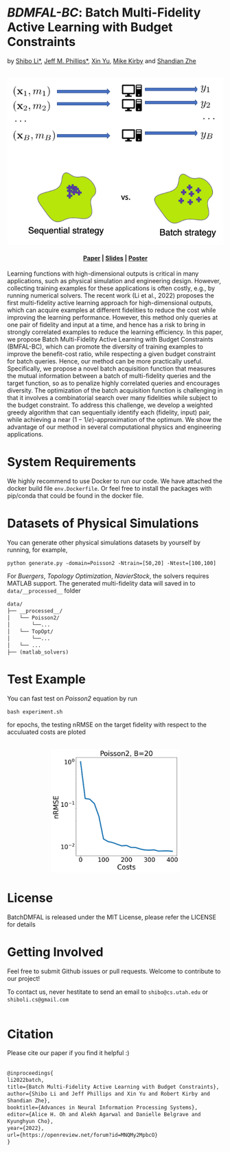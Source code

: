 # *BDMFAL-BC*: Batch Multi-Fidelity Active Learning with Budget Constraints

by [Shibo Li*](https://imshibo.com), [Jeff M. Phillips*](https://www.cs.utah.edu/~jeffp/), [Xin Yu](https://yuxwind.github.io/), [Mike Kirby](https://www.cs.utah.edu/~kirby/) and [Shandian Zhe](https://www.cs.utah.edu/~zhe/)

<p align="center">
    <br>
    <img src="images/bdmfal_illustrate.png" width="600" />
    <br>
<p>

<h4 align="center">
    <p>
        <a href="https://openreview.net/forum?id=MNQMy2MpbcO">Paper</a> |
        <a href="https://github.com/shib0li/BDMFAL-BC/blob/main/images/slides.pdf">Slides</a> |
        <a href="https://github.com/shib0li/BDMFAL-BC/blob/main/images/poster.pdf">Poster</a> 
    <p>
</h4>


Learning functions with high-dimensional outputs is critical in many applications, such as physical simulation and engineering design. However, collecting training examples for these applications is often costly, e.g., by running numerical solvers. The recent work (Li et al., 2022) proposes the first multi-fidelity active learning approach for high-dimensional outputs, which can acquire examples at different fidelities to reduce the cost while improving the learning performance. However,  this method only queries at one pair of fidelity and input at a time, and hence has a risk to bring in strongly correlated examples to reduce the learning efficiency. In this paper, we propose Batch Multi-Fidelity Active Learning with Budget Constraints (BMFAL-BC), which can promote the diversity of training examples to improve the benefit-cost ratio, while respecting a given budget constraint for batch queries. Hence, our method can be more practically useful. Specifically, we propose a novel batch acquisition function that measures the mutual information between a batch of multi-fidelity queries and the target function, so as to penalize highly correlated queries and encourages diversity. 
The optimization of the batch acquisition function is challenging in that it involves a combinatorial search over many fidelities while subject to the budget constraint. To address this challenge, we develop a weighted greedy algorithm that can sequentially identify each (fidelity, input) pair, while achieving a near $(1 - 1/e)$-approximation of the optimum. We show the advantage of our method in several computational physics and engineering applications. 

<!-- IFC-ODE $^2$ /GPT -->

# System Requirements

We highly recommend to use Docker to run our code. We have attached the docker build file `env.Dockerfile`. Or feel free to install the packages with pip/conda that could be found in the docker file.

# Datasets of Physical Simulations

You can generate other physical simulations datasets by yourself by running, for example,

```
python generate.py -domain=Poisson2 -Ntrain=[50,20] -Ntest=[100,100]

```
For *Buergers*, *Topology Optimization*, *NavierStock*, the solvers requires MATLAB support. The generated multi-fidelity data will saved in to `data/__processed__` folder


```
data/
├── __processed__/
│   └── Poisson2/
│       └──...
│   └── TopOpt/
│       └──...
│   └── ...
├── (matlab_solvers)
```


# Test Example

You can fast test on *Poisson2* equation by run
```
bash experiment.sh
```
for  epochs, the testing nRMSE on the target fidelity with respect to the acculuated costs are ploted

<p align="center">
    <br>
    <img src="images/errs_Poisson2.png" width="300" />
    <br>
<p>



# License

BatchDMFAL is released under the MIT License, please refer the LICENSE for details

# Getting Involved
Feel free to submit Github issues or pull requests. Welcome to contribute to our project!

To contact us, never hestitate to send an email to `shibo@cs.utah.edu` or `shiboli.cs@gmail.com` 
<br></br>


# Citation
Please cite our paper if you find it helpful :)

```

@inproceedings{
li2022batch,
title={Batch Multi-Fidelity Active Learning with Budget Constraints},
author={Shibo Li and Jeff Phillips and Xin Yu and Robert Kirby and Shandian Zhe},
booktitle={Advances in Neural Information Processing Systems},
editor={Alice H. Oh and Alekh Agarwal and Danielle Belgrave and Kyunghyun Cho},
year={2022},
url={https://openreview.net/forum?id=MNQMy2MpbcO}
}

```
<br></br>